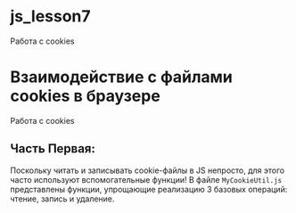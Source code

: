 # js_lesson7
Работа с cookies
# Взаимодействие с файлами cookies в браузере

Работа с cookies

## Часть Первая:

Поскольку читать и записывать cookie-файлы в JS непросто, для этого часто используют вспомогательные функции!
В файле `MyCookieUtil.js` представлены функции, упрощающие реализацию 3 базовых операций: чтение, запись и удаление.
